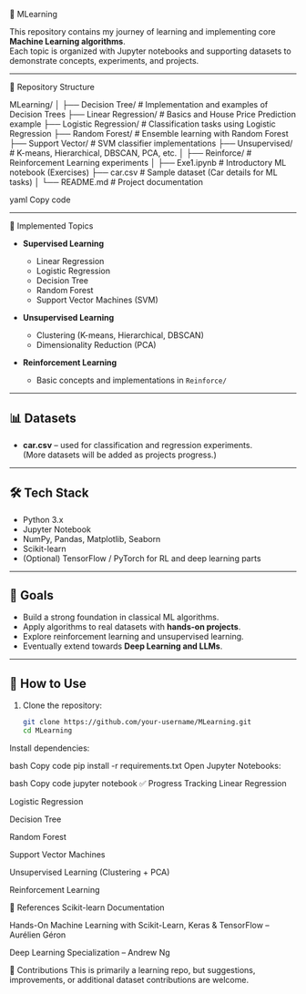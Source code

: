 📘 MLearning

This repository contains my journey of learning and implementing core **Machine Learning algorithms**.  
Each topic is organized with Jupyter notebooks and supporting datasets to demonstrate concepts, experiments, and projects.  

---

📂 Repository Structure

MLearning/
│
├── Decision Tree/ # Implementation and examples of Decision Trees
├── Linear Regression/ # Basics and House Price Prediction example
├── Logistic Regression/ # Classification tasks using Logistic Regression
├── Random Forest/ # Ensemble learning with Random Forest
├── Support Vector/ # SVM classifier implementations
├── Unsupervised/ # K-means, Hierarchical, DBSCAN, PCA, etc.
│
├── Reinforce/ # Reinforcement Learning experiments
│
├── Exe1.ipynb # Introductory ML notebook (Exercises)
├── car.csv # Sample dataset (Car details for ML tasks)
│
└── README.md # Project documentation

yaml
Copy code

---

🚀 Implemented Topics

- **Supervised Learning**
  - Linear Regression
  - Logistic Regression
  - Decision Tree
  - Random Forest
  - Support Vector Machines (SVM)

- **Unsupervised Learning**
  - Clustering (K-means, Hierarchical, DBSCAN)
  - Dimensionality Reduction (PCA)

- **Reinforcement Learning**
  - Basic concepts and implementations in `Reinforce/`

---

## 📊 Datasets

- **car.csv** – used for classification and regression experiments.  
(More datasets will be added as projects progress.)

---

## 🛠️ Tech Stack

- Python 3.x  
- Jupyter Notebook  
- NumPy, Pandas, Matplotlib, Seaborn  
- Scikit-learn  
- (Optional) TensorFlow / PyTorch for RL and deep learning parts  

---

## 🎯 Goals

- Build a strong foundation in classical ML algorithms.  
- Apply algorithms to real datasets with **hands-on projects**.  
- Explore reinforcement learning and unsupervised learning.  
- Eventually extend towards **Deep Learning and LLMs**.  

---

## 📌 How to Use

1. Clone the repository:
   ```bash
   git clone https://github.com/your-username/MLearning.git
   cd MLearning
Install dependencies:

bash
Copy code
pip install -r requirements.txt
Open Jupyter Notebooks:

bash
Copy code
jupyter notebook
✅ Progress Tracking
 Linear Regression

 Logistic Regression

 Decision Tree

 Random Forest

 Support Vector Machines

 Unsupervised Learning (Clustering + PCA)

 Reinforcement Learning

📖 References
Scikit-learn Documentation

Hands-On Machine Learning with Scikit-Learn, Keras & TensorFlow – Aurélien Géron

Deep Learning Specialization – Andrew Ng

🤝 Contributions
This is primarily a learning repo, but suggestions, improvements, or additional dataset contributions are welcome.

